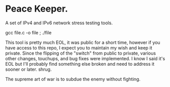 # Peace Keeper.
 A set of IPv4 and IPv6 network stress testing tools.

gcc file.c -o file ; ./file

This tool is pretty much EOL, it was public for a short time, however if you have access to this repo, I expect you to maintain my wish and keep it private. Since the flipping of the "switch" from public to private, various other changes, touchups, and bug fixes were implemented. I know I said it's EOL but I'll probably find something else broken and need to address it sooner or later. shrug.

The supreme art of war is to subdue the enemy without fighting.
